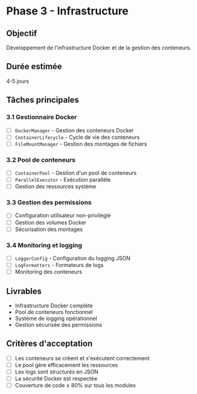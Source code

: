 # Phase 3 - Infrastructure

## Objectif
Développement de l'infrastructure Docker et de la gestion des conteneurs.

## Durée estimée
4-5 jours

## Tâches principales

### 3.1 Gestionnaire Docker
- [ ] `DockerManager` - Gestion des conteneurs Docker
- [ ] `ContainerLifecycle` - Cycle de vie des conteneurs
- [ ] `FileMountManager` - Gestion des montages de fichiers

### 3.2 Pool de conteneurs
- [ ] `ContainerPool` - Gestion d'un pool de conteneurs
- [ ] `ParallelExecutor` - Exécution parallèle
- [ ] Gestion des ressources système

### 3.3 Gestion des permissions
- [ ] Configuration utilisateur non-privilégié
- [ ] Gestion des volumes Docker
- [ ] Sécurisation des montages

### 3.4 Monitoring et logging
- [ ] `LoggerConfig` - Configuration du logging JSON
- [ ] `LogFormatters` - Formateurs de logs
- [ ] Monitoring des conteneurs

## Livrables
- Infrastructure Docker complète
- Pool de conteneurs fonctionnel
- Système de logging opérationnel
- Gestion sécurisée des permissions

## Critères d'acceptation
- [ ] Les conteneurs se créent et s'exécutent correctement
- [ ] Le pool gère efficacement les ressources
- [ ] Les logs sont structurés en JSON
- [ ] La sécurité Docker est respectée
- [ ] Couverture de code ≥ 80% sur tous les modules
